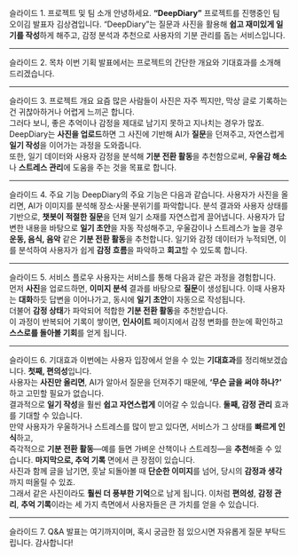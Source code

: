 슬라이드 1. 프로젝트 및 팀 소개
안녕하세요. **“DeepDiary”** 프로젝트를 진행중인 팀 오이김 발표자 김상겸입니다.
“DeepDiary”는 질문과 사진을 활용해 **쉽고 재미있게 일기를 작성**하게 해주고, 감정 분석과 추천으로 사용자의 기분 관리를 돕는 서비스입니다.

---
슬라이드 2. 목차
이번 기획 발표에서는 프로젝트의 간단한 개요와 기대효과를 소개해 드리겠습니다.

---
슬라이드 3. 프로젝트 개요
요즘 많은 사람들이 사진은 자주 찍지만, 막상 글로 기록하는 건 귀찮아하거나 어렵게 느끼곤 합니다.  
그러다 보니, 좋은 추억이나 감정을 제대로 남기지 못하고 지나치는 경우가 많죠.  
DeepDiary는 **사진을 업로드**하면 그 사진에 기반해 AI가 **질문**을 던져주고, 자연스럽게 **일기 작성**을 이어가는 과정을 도와줍니다.  
또한, 일기 데이터와 사용자 감정을 분석해 **기분 전환 활동**을 추천함으로써, **우울감 해소**나 **스트레스 관리**에 도움을 주는 것을 목표로 합니다.

---
슬라이드 4. 주요 기능
DeepDiary의 주요 기능은 다음과 같습니다.
사용자가 사진을 올리면, AI가 이미지를 분석해 장소·사물·분위기를 파악합니다.
분석 결과와 사용자 상태를 기반으로, **챗봇이 적절한 질문**을 던져 일기 소재를 자연스럽게 끌어냅니다.
사용자가 답변한 내용을 바탕으로 **일기 초안**을 자동 작성해주고,
우울감이나 스트레스가 높을 경우 **운동, 음식, 음악** 같은 **기분 전환 활동**을 추천합니다.
일기와 감정 데이터가 누적되면, 이를 분석하여 사용자가 쉽게 **감정 흐름**을 파악하고 **회고**할 수 있도록 합니다.

---
슬라이드 5. 서비스 플로우
사용자는 서비스를 통해 다음과 같은 과정을 경험합니다.  
먼저 **사진**을 업로드하면, **이미지 분석** 결과를 바탕으로 **질문**이 생성됩니다. 
이때 사용자는 **대화**하듯 답변을 이어나가고, 동시에 **일기 초안**이 자동으로 작성됩니다.  
더불어 **감정 상태**가 파악되어 적합한 **기분 전환 활동**을 추천받습니다.  
이 과정이 반복되어 기록이 쌓이면, **인사이트** 페이지에서 감정 변화를 한눈에 확인하고 **스스로를 돌아볼 기회**를 얻게 됩니다.

---
슬라이드 6. 기대효과
이번에는 사용자 입장에서 얻을 수 있는 **기대효과**를 정리해보겠습니다.
**첫째, 편의성**입니다.  
사용자는 **사진만 올리면**, AI가 알아서 질문을 던져주기 때문에, **‘무슨 글을 써야 하나?’** 하고 고민할 필요가 없습니다.  
결과적으로 **일기 작성**을 훨씬 **쉽고 자연스럽게** 이어갈 수 있습니다.
**둘째, 감정 관리** 효과를 기대할 수 있습니다.  
만약 사용자가 우울하거나 스트레스를 많이 받고 있다면, 서비스가 그 상태를 **빠르게 인식**하고,  
즉각적으로 **기분 전환 활동**—예를 들면 가벼운 산책이나 스트레칭—을 **추천**해줄 수 있습니다.
**마지막으로, 추억 기록** 면에서 큰 장점이 있습니다.  
사진과 함께 글을 남기면, 훗날 되돌아볼 때 **단순한 이미지**를 넘어, 당시의 **감정과 생각**까지 떠올릴 수 있죠.  
그래서 같은 사진이라도 **훨씬 더 풍부한 기억**으로 남게 됩니다.
이처럼 **편의성**, **감정 관리**, **추억 기록**이라는 세 가지 측면에서 사용자들은 큰 가치를 얻을 수 있습니다.

---
슬라이드 7. Q&A
발표는 여기까지이며, 혹시 궁금한 점 있으시면 자유롭게 질문 부탁드립니다. 감사합니다!